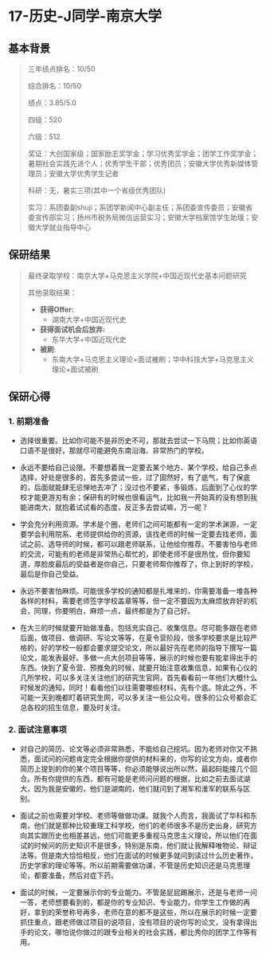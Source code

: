 # 17-历史-J同学-南京大学



## 基本背景

> 三年绩点排名：10/50
>
> 综合排名：10/50
>
> 绩点：3.85/5.0
>
> 四级：520
>
> 六级：512
>
> 奖证：大创国家级；国家励志奖学金；学习优秀奖学金；团学工作奖学金；暑期社会实践先进个人；优秀学生干部；优秀团员；安徽大学优秀新媒体管理员；安徽大学优秀学生记者
>
> 科研：无，暑实三项(其中一个省级优秀团队)
>
> 实习：系团委副shuji；系团学新闻中心副主任；系团委宣传委员；安徽省委宣传部实习；扬州市税务局微信运营实习；安徽大学档案馆学生助理；安徽大学就业指导中心



## 保研结果

> 最终录取学校：南京大学+马克思主义学院+中国近现代史基本问题研究 
>
> 其他录取结果：
>
> * **获得Offer:**
>   * 湖南大学+中国近现代史
> * **获得面试机会后放弃:**
>   * 东华大学+中国近现代史
> * **被刷**:
>   * 东南大学+马克思主义理论+面试被刷；华中科技大学+马克思主义理论+面试被刷



## 保研心得

### 1. 前期准备

* 选择很重要。比如你可能不是非历史不可，那就去尝试一下马院；比如你英语口语不是很好，那就尽可能避免东南沿海、非常热门的学校。

* 永远不要给自己设限。不要想着我一定要去某个地方、某个学校，给自己多点选择，好处是很多的，首先多尝试一些，过了固然好，有了底气，有了保底的，后面就能肆无忌惮地去冲了；没过也不要紧，多锻炼，后面到了心仪的学校才能更游刃有余；保研有的时候也很看运气，比如我一开始真的没有想到我能进南大，就抱着试试看的态度，反正多去尝试嘛，万一呢？

* 学会充分利用资源。学术是个圈，老师们之间可能都有一定的学术渊源，一定要学会利用院系、老师提供给你的资源，该找老师的时候一定要去找老师，面试之前、选导师的时候，都可以跟老师联系，让他给你推荐。不要害怕与老师的交流，可能有的老师是非常热心帮忙的，即使老师不是很热忱，但你要知道，厚脸皮最后的受益者是你自己，只要老师帮你推荐了，你上到好的学校，最后是你自己受益。

* 永远不要害怕麻烦。可能很多学校的通知都是扎堆来的，你需要准备一堆各种各样的材料，需要老师签字学校盖章等等，但一定不要因为太麻烦放弃好的机会，同理，你要明白，麻烦一点，最终都是为了自己好。

* 在大三的时候就要开始做准备。包括充实自己、收集信息。尽可能多跟在老师后面，做项目、做调研、写论文等等，在夏令营阶段，很多学校要求是比较严格的，好的学校一般都会要求提交论文，所以最好先在老师的指导下撰写一篇论文，能发表最好。多做一点大创项目等等，展示的时候也要有能拿得出手的东西。快到了夏令营、预推免的时候，就要开始注意收集信息，如果有心仪的几所学校，可以多关注关注他们的研究生官网，首先看看前一年他们大概什么时候发的通知，同时！看看他们以往需要哪些材料，先有个底。除此之外，不可能一天到晚都盯着研究生网，可以多关注一些公众号。很多的公众号都会汇总各校的招生信息，要及时关注。

  

### 2. 面试注意事项

* 对自己的简历、论文等必须非常熟悉，不能给自己挖坑。因为老师对你又不熟悉，面试问的问题肯定完全根据你提供的材料来的，你写的论文方向，或者你简历上提到的你的某个项目等等，你必须能够说出所以然，最起码能接几个回合。所有你提供的东西，都有可能是老师问问题的根据，比如之前去面试湖大，因为我是安徽的，他们是湖南的，他们就问到了湘军和淮军的联系与区别。

* 面试之前也需要对学校、老师等做做功课。就我个人而言，我面试了华科和东南，他们就是那种比较重理工科学校，他们的老师很多不是历史出身，研究方向其实跟历史也相差甚远，他们可能更多重视马克思主义理论，所以他们在面试的时候问的历史知识不是很多，特别是东南，他们就让我解释唯物论、辩证法等。但是南大恰恰相反，他们在面试的时候更多就问到读过什么历史著作，历史学家的理论等等。所以前期需要做功课，不管是历史知识还是马克思理论，都要准备，然后对症下药。

* 面试的时候，一定要展示你的专业能力。不管是屁屁踢展示，还是与老师一问一答，老师想要看到的，都是你的专业知识、专业能力，你学生工作做的再好，拿到的荣誉称号再多，老师在意的都不是这些，所以在展示的时候一定要抓住重点，跟老师做过项目的说项目，没有项目的说你写的论文，没有拿得出手的论文，哪怕说你做过的跟专业相关的社会实践，都比秀你的团学工作等有用。